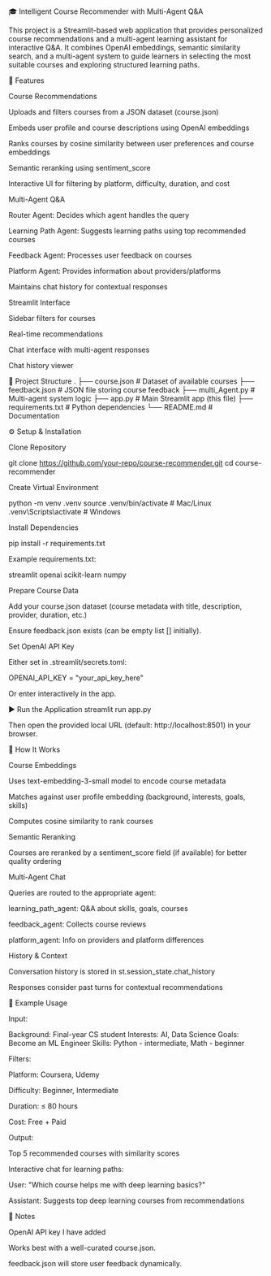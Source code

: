 🎓 Intelligent Course Recommender with Multi-Agent Q&A

This project is a Streamlit-based web application that provides personalized course recommendations and a multi-agent learning assistant for interactive Q&A. It combines OpenAI embeddings, semantic similarity search, and a multi-agent system to guide learners in selecting the most suitable courses and exploring structured learning paths.

🚀 Features

Course Recommendations

Uploads and filters courses from a JSON dataset (course.json)

Embeds user profile and course descriptions using OpenAI embeddings

Ranks courses by cosine similarity between user preferences and course embeddings

Semantic reranking using sentiment_score

Interactive UI for filtering by platform, difficulty, duration, and cost

Multi-Agent Q&A

Router Agent: Decides which agent handles the query

Learning Path Agent: Suggests learning paths using top recommended courses

Feedback Agent: Processes user feedback on courses

Platform Agent: Provides information about providers/platforms

Maintains chat history for contextual responses

Streamlit Interface

Sidebar filters for courses

Real-time recommendations

Chat interface with multi-agent responses

Chat history viewer

📂 Project Structure
.
├── course.json          # Dataset of available courses
├── feedback.json        # JSON file storing course feedback
├── multi_Agent.py       # Multi-agent system logic
├── app.py               # Main Streamlit app (this file)
├── requirements.txt     # Python dependencies
└── README.md            # Documentation

⚙️ Setup & Installation

Clone Repository

git clone https://github.com/your-repo/course-recommender.git
cd course-recommender


Create Virtual Environment

python -m venv .venv
source .venv/bin/activate   # Mac/Linux
.venv\Scripts\activate      # Windows


Install Dependencies

pip install -r requirements.txt


Example requirements.txt:

streamlit
openai
scikit-learn
numpy


Prepare Course Data

Add your course.json dataset (course metadata with title, description, provider, duration, etc.)

Ensure feedback.json exists (can be empty list [] initially).

Set OpenAI API Key

Either set in .streamlit/secrets.toml:

OPENAI_API_KEY = "your_api_key_here"


Or enter interactively in the app.

▶️ Run the Application
streamlit run app.py


Then open the provided local URL (default: http://localhost:8501) in your browser.

🧠 How It Works

Course Embeddings

Uses text-embedding-3-small model to encode course metadata

Matches against user profile embedding (background, interests, goals, skills)

Computes cosine similarity to rank courses

Semantic Reranking

Courses are reranked by a sentiment_score field (if available) for better quality ordering

Multi-Agent Chat

Queries are routed to the appropriate agent:

learning_path_agent: Q&A about skills, goals, courses

feedback_agent: Collects course reviews

platform_agent: Info on providers and platform differences

History & Context

Conversation history is stored in st.session_state.chat_history

Responses consider past turns for contextual recommendations

📝 Example Usage

Input:

Background: Final-year CS student
Interests: AI, Data Science
Goals: Become an ML Engineer
Skills: Python - intermediate, Math - beginner


Filters:

Platform: Coursera, Udemy

Difficulty: Beginner, Intermediate

Duration: ≤ 80 hours

Cost: Free + Paid

Output:

Top 5 recommended courses with similarity scores

Interactive chat for learning paths:

User: "Which course helps me with deep learning basics?"

Assistant: Suggests top deep learning courses from recommendations

📌 Notes

 OpenAI API key I have added

Works best with a well-curated course.json.

feedback.json will store user feedback dynamically.